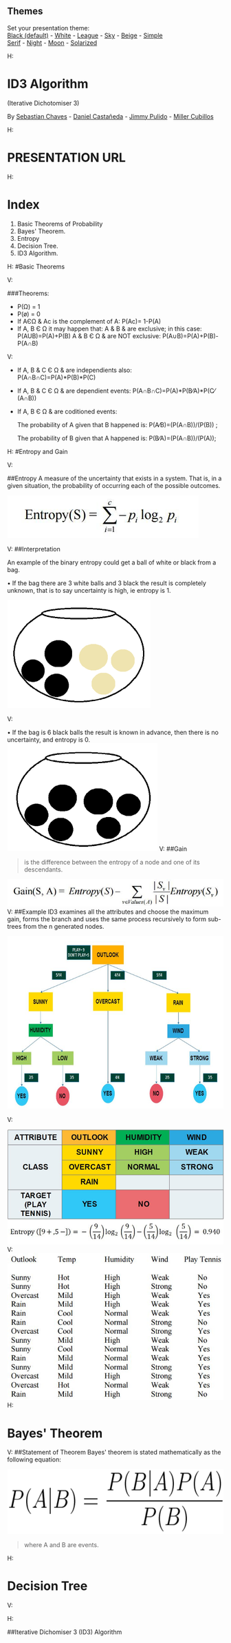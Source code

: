 <section id="themes">
	<h2>Themes</h2>
		<p>
			Set your presentation theme: <br>
			<!-- Hacks to swap themes after the page has loaded. Not flexible and only intended for the reveal.js demo deck. -->
			<a href="#" onclick="document.getElementById('theme').setAttribute('href','css/theme/black.css'); return false;">Black (default)</a> -
			<a href="#" onclick="document.getElementById('theme').setAttribute('href','css/theme/white.css'); return false;">White</a> -
			<a href="#" onclick="document.getElementById('theme').setAttribute('href','css/theme/league.css'); return false;">League</a> -
			<a href="#" onclick="document.getElementById('theme').setAttribute('href','css/theme/sky.css'); return false;">Sky</a> -
			<a href="#" onclick="document.getElementById('theme').setAttribute('href','css/theme/beige.css'); return false;">Beige</a> -
			<a href="#" onclick="document.getElementById('theme').setAttribute('href','css/theme/simple.css'); return false;">Simple</a> <br>
			<a href="#" onclick="document.getElementById('theme').setAttribute('href','css/theme/serif.css'); return false;">Serif</a> -
			<a href="#" onclick="document.getElementById('theme').setAttribute('href','css/theme/night.css'); return false;">Night</a> -
			<a href="#" onclick="document.getElementById('theme').setAttribute('href','css/theme/moon.css'); return false;">Moon</a> -
			<a href="#" onclick="document.getElementById('theme').setAttribute('href','css/theme/solarized.css'); return false;">Solarized</a>
		</p>
</section>

H:
# ID3 Algorithm
(Iterative Dichotomiser 3)

By  [Sebastian Chaves](https://github.com/adamantwharf) - [Daniel Castañeda]() - [Jimmy Pulido](https://github.com/jiapulidoar) - [Miller Cubillos]() 

H:
<!-- .slide: data-background="#ffffff" --> 
# PRESENTATION URL

H:

# Index
<!-- .slide: data-background="#7E2121" --> 
 1. Basic Theorems of Probability<!-- .element: class="fragment" data-fragment-index="0"-->
 1. Bayes' Theorem. <!-- .element: class="fragment" data-fragment-index="1"-->
 1. Entropy <!-- .element: class="fragment" data-fragment-index="2"-->
 1. Decision Tree.  <!-- .element: class="fragment" data-fragment-index="3"-->
 1. ID3 Algorithm. <!-- .element: class="fragment" data-fragment-index="4"-->
	

H:
#Basic Theorems

V:

###Theorems:

* P(Ω) = 1 
* P(ø) = 0 
* If AЄΩ & Ac is the complement of A:
		P(Ac)= 1-P(A)
* If A, B Є Ω it may happen that: 
      A & B & are exclusive; in this case: 
            P(AUB)=P(A)+P(B) 
      A & B Є Ω & are NOT exclusive: 
            P(A∪B)=P(A)+P(B)-P(A∩B) 

V:

* If A, B & C Є Ω & are independients also:  
      P(A∩B∩C)=P(A)*P(B)*P(C)  
* If A, B & C Є Ω & are dependient events: 
      P(A∩B∩C)=P(A)*P(B⁄A)*P(C⁄(A∩B)) 
* If A, B Є Ω & are coditioned events:

  The probability of A given that B happened is: 
      P(A⁄B)=(P(A∩B))/(P(B)) ; 
      
  The probability of B given that A happened is: 
       P(B⁄A)=(P(A∩B))/(P(A)); 
       
H:
#Entropy and Gain

V:

##Entropy
A measure of the uncertainty that exists in a system. That is, in a given situation, the probability of occurring each of the possible outcomes.

<img src="images/rare2.jpg" alt="entropy" ></img>

V:
##Interpretation

An example of the binary entropy could get a ball of white or black from a bag.

• If the bag there are 3 white balls and 3 black the result is completely unknown, that is to say uncertainty is high, ie entropy is 1.

<img src="images/bolsa1.png" alt="bayes" with="250" height="250"></img>

V:

• If the bag is 6 black balls the result is known in advance, then there is no uncertainty, and entropy is 0.
 <img src="images/bolsa0.png" alt="bayes" with="250" height="250"></img>
V:
##Gain
>is the difference between the entropy of a node and one of its descendants.

<img src="images/rare1.jpg" alt="Gain" ></img>
 V: 
##Example 
ID3 examines all the attributes and choose the maximum gain, forms the
branch and uses the same process recursively to form sub-trees from the n generated nodes. 

<img src="images/DiagramTree.JPG" alt="Dragram Tree" height="400" ></img>

V:

<img src="images/Tabla1.JPG" alt="Table 1" width="600"></img>
<img src="images/rare3.jpg" alt="" ></img>
V:
<img src="images/Tabla2.JPG" ></img>
H:

# Bayes' Theorem
<!-- .slide: data-background="#005050" -->

V:
##Statement of Theorem 
Bayes' theorem is stated mathematically as the following equation:

<img src="images/bayes.png" alt="bayes" with="150" height="150"></img>
>where A and B are events.

H:
# Decision Tree 
<!-- .slide: data-background="#7E2121"  -->
V:

H: 
<!-- .slide: data-background="#005050" -->
##Iterative Dichomiser 3 (ID3) Algorithm


